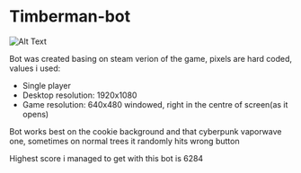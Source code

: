 # Timberman-bot
![Alt Text](https://media.giphy.com/media/B2lfevB6IChJJp0kZ0/giphy-downsized-large.gif)

Bot was created basing on steam verion of the game, pixels are hard coded, values i used:

* Single player
* Desktop resolution: 1920x1080
* Game resolution: 640x480 windowed, right in the centre of screen(as it opens)

Bot works best on the cookie background and that cyberpunk vaporwave one, sometimes on normal trees it randomly hits wrong button

Highest score i managed to get with this bot is 6284

